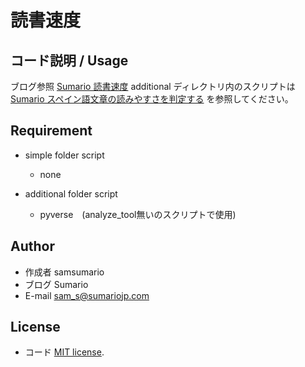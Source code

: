 # 読書速度

## コード説明 / Usage

ブログ参照 [Sumario 読書速度](https://sumariojp.com/2021/09/16/780/)
additional ディレクトリ内のスクリプトは [Sumario スペイン語文章の読みやすさを判定する](https://sumariojp.com/2021/09/06/726/)
を参照してください。

## Requirement

- simple folder script
  - none

- additional folder script
  - pyverse　(analyze_tool無いのスクリプトで使用)

## Author
 
* 作成者 samsumario
* ブログ Sumario
* E-mail sam_s@sumariojp.com
 
## License
* コード
[MIT license](https://en.wikipedia.org/wiki/MIT_License).
 